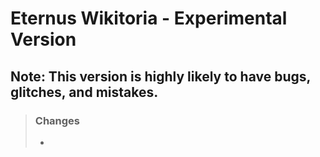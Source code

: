 # Eternus Wikitoria - Experimental Version
## Note: This version is highly likely to have bugs, glitches, and mistakes.

> ### Changes
> + 
